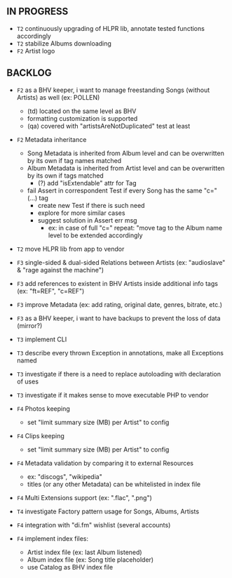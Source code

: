 
## IN PROGRESS
- `T2` continuously upgrading of HLPR lib, annotate tested functions accordingly
- `T2` stabilize Albums downloading
- `F2` Artist logo



## BACKLOG
- `F2` as a BHV keeper, i want to manage freestanding Songs (without Artists) as well (ex: POLLEN)
    - (td) located on the same level as BHV
    - formatting customization is supported
    - (qa) covered with "artistsAreNotDuplicated" test at least
- `F2` Metadata inheritance
    - Song Metadata is inherited from Album level and can be overwritten by its own if tag names matched
    - Album Metadata is inherited from Artist level and can be overwritten by its own if tags matched
        - (?) add "isExtendable" attr for Tag
    - fail Assert in correspondent Test if every Song has the same "c=" (...) tag
        - create new Test if there is such need
        - explore for more similar cases
        - suggest solution in Assert err msg
            - ex: in case of full "c=" repeat: "move tag to the Album name level to be extended accordingly
- `T2` move HLPR lib from app to vendor

- `F3` single-sided & dual-sided Relations between Artists (ex: "audioslave" & "rage against the machine")
- `F3` add references to existent in BHV Artists inside additional info tags (ex: "ft=REF", "c=REF")
- `F3` improve Metadata (ex: add rating, original date, genres, bitrate, etc.)
- `F3` as a BHV keeper, i want to have backups to prevent the loss of data (mirror?)
- `T3` implement CLI
- `T3` describe every thrown Exception in annotations, make all Exceptions named
- `T3` investigate if there is a need to replace autoloading with declaration of uses
- `T3` investigate if it makes sense to move executable PHP to vendor

- `F4` Photos keeping
    - set "limit summary size (MB) per Artist" to config
- `F4` Clips keeping
    - set "limit summary size (MB) per Artist" to config
- `F4` Metadata validation by comparing it to external Resources
    - ex: "discogs", "wikipedia"
    - titles (or any other Metadata) can be whitelisted in index file
- `F4` Multi Extensions support (ex: ".flac", ".png")
- `T4` investigate Factory pattern usage for Songs, Albums, Artists
- `F4` integration with "di.fm" wishlist (several accounts)
- `F4` implement index files:
    - Artist index file (ex: last Album listened)
    - Album index file (ex: Song title placeholder)
    - use Catalog as BHV index file


